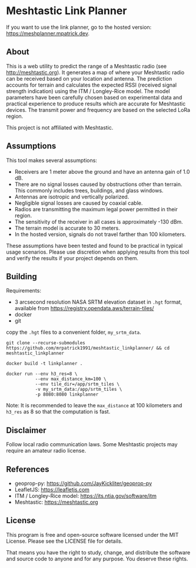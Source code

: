 # Meshtastic Link Planner 

If you want to use the link planner, go to the hosted version: https://meshplanner.mpatrick.dev.

## About

This is a web utility to predict the range of a Meshtastic radio (see http://meshtastic.org). It generates a map of where your Meshtastic radio can be received based on your location and antenna. The prediction accounts for terrain and calculates the expected RSSI (received signal strength indication) using the ITM / Longley-Rice model. The model parameters have been carefully chosen based on experimental data and practical experience to produce results which are accurate for Meshtastic devices. The transmit power and frequency are based on the selected LoRa region. 

This project is not affiliated with Meshtastic.

## Assumptions

This tool makes several assumptions:

* Receivers are 1 meter above the ground and have an antenna gain of 1.0 dB.
* There are no signal losses caused by obstructions other than terrain. This commonly includes trees, buildings, and glass windows.
* Antennas are isotropic and vertically polarized.
* Negligible signal losses are caused by coaxial cable.
* Radios are transmitting the maximum legal power permitted in their region.
* The sensitivity of the receiver in all cases is approximately -130 dBm.
* The terrain model is accurate to 30 meters.
* In the hosted version, signals do not travel farther than 100 kilometers.

These assumptions have been tested and found to be practical in typical usage scenarios. Please use discretion when applying results from this tool and verify the results if your project depends on them.


## Building

Requirements:

* 3 arcsecond resolution NASA SRTM elevation dataset in `.hgt` format, available from https://registry.opendata.aws/terrain-tiles/
* docker
* git

copy the `.hgt` files to a convenient folder, `my_srtm_data`.

```
git clone --recurse-submodules https://github.com/mrpatrick1991/meshtastic_linkplanner/ && cd meshtastic_linkplanner

docker build -t linkplanner .

docker run --env h3_res=8 \
           --env max_distance_km=100 \
           --env tile_dir=/app/srtm_tiles \
           -v my_srtm_data:/app/srtm_tiles \
           -p 8080:8080 linkplanner
```

Note: It is recommended to leave the `max_distance` at 100 kilometers and `h3_res` as 8 so that the computation is fast.

## Disclaimer

Follow local radio communication laws. Some Meshtastic projects may require an amateur radio license. 

## References

* geoprop-py: https://github.com/JayKickliter/geoprop-py
* LeafletJS: https://leafletjs.com
* ITM / Longley-Rice model: https://its.ntia.gov/software/itm
* Meshtastic: https://meshtastic.org

## License 
This program is free and open-source software licensed under the MIT License. Please see the LICENSE file for details.

That means you have the right to study, change, and distribute the software and source code to anyone and for any purpose. You deserve these rights.

